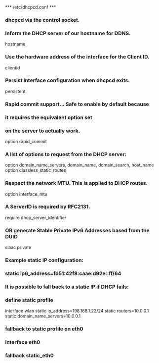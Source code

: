 ***  /etc/dhcpcd.conf  ***

### dhcpcd via the control socket.

### Inform the DHCP server of our hostname for DDNS.
hostname

### Use the hardware address of the interface for the Client ID.
clientid

### Persist interface configuration when dhcpcd exits.
persistent

### Rapid commit support...  Safe to enable by default because
### it requires the equivalent option set
### on the server to actually work.
option rapid_commit

### A list of options to request from the DHCP server:
option domain_name_servers, domain_name, domain_search, host_name
option classless_static_routes

### Respect the network MTU. This is applied to DHCP routes.
option interface_mtu

### A ServerID is required by RFC2131.
require dhcp_server_identifier

### OR generate Stable Private IPv6 Addresses based from the DUID
slaac private

### Example static IP configuration:
### static ip6_address=fd51:42f8:caae:d92e::ff/64

### It is possible to fall back to a static IP if DHCP fails:
### define static profile

interface wlan
static ip_address=198.168.1.22/24
static routers=10.0.0.1
static domain_name_servers=10.0.0.1

### fallback to static profile on eth0
### interface eth0
### fallback static_eth0
